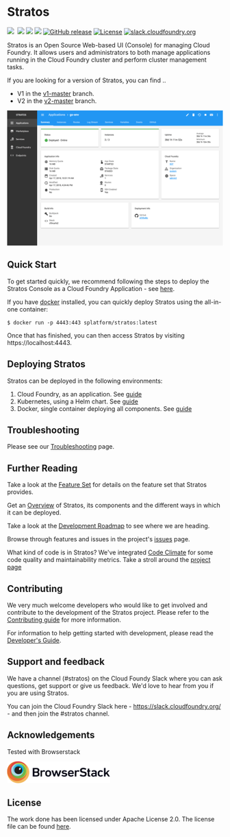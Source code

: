 # Stratos

<a href="https://travis-ci.com/cloudfoundry/stratos/branches"><img src="https://travis-ci.com/cloudfoundry/stratos.svg?branch=master"></a>&nbsp;<a style="padding-left: 4px" href="https://codeclimate.com/github/cloudfoundry/stratos/maintainability"><img src="https://api.codeclimate.com/v1/badges/61af8b605f385e894632/maintainability" /></a>
<a href="https://goreportcard.com/report/github.com/cloudfoundry/stratos"><img src="https://goreportcard.com/badge/github.com/cloudfoundry-incubator/stratos"/></a>
<a href="https://codecov.io/gh/cloudfoundry/stratos/branch/master"><img src="https://codecov.io/gh/cloudfoundry/stratos/branch/master/graph/badge.svg"/></a>
[![GitHub release](https://img.shields.io/github/release/cloudfoundry/stratos.svg)](https://github.com/cloudfoundry/stratos/releases/latest)
[![License](https://img.shields.io/badge/License-Apache%202.0-blue.svg)](https://github.com/cloudfoundry/stratos/blob/master/LICENSE)
[![slack.cloudfoundry.org](https://slack.cloudfoundry.org/badge.svg)](https://cloudfoundry.slack.com/messages/C80EP4Y57/)

Stratos is an Open Source Web-based UI (Console) for managing Cloud Foundry. It allows users and administrators to both manage applications running in the Cloud Foundry cluster and perform cluster management tasks.

If you are looking for a version of Stratos, you can find ..
- V1 in the [v1-master](https://github.com/cloudfoundry/stratos/tree/v1-master) branch.
- V2 in the [v2-master](https://github.com/cloudfoundry/stratos/tree/v2-master) branch.

![Stratos Application view](docs/images/screenshots/app-summary.png)

## Quick Start

To get started quickly, we recommend following the steps to deploy the Stratos Console as a Cloud Foundry Application - see [here](deploy/cloud-foundry).

If you have [docker](https://www.docker.com/community-edition) installed, you can quickly deploy Stratos using the all-in-one container:
```
$ docker run -p 4443:443 splatform/stratos:latest 
```

Once that has finished, you can then access Stratos by visiting https://localhost:4443.

## Deploying Stratos

Stratos can be deployed in the following environments:

1. Cloud Foundry, as an application. See [guide](deploy/cloud-foundry)
2. Kubernetes, using a Helm chart. See [guide](deploy/kubernetes)
3. Docker, single container deploying all components. See [guide](deploy/all-in-one)

## Troubleshooting

Please see our [Troubleshooting](docs/troubleshooting) page.

## Further Reading
 
Take a look at the [Feature Set](docs/features.md) for details on the feature set that Stratos provides.
 
Get an [Overview](docs/overview.md) of Stratos, its components and the different ways in which it can be deployed.

Take a look at the [Development Roadmap](docs/roadmap.md) to see where we are heading.

Browse through features and issues in the project's [issues](https://github.com/cloudfoundry/stratos/issues) page.

What kind of code is in Stratos? We've integrated [Code Climate](https://codeclimate.com) for some code quality and maintainability metrics. Take a stroll around the [project page](https://codeclimate.com/github/cloudfoundry/stratos)

## Contributing

We very much welcome developers who would like to get involved and contribute to the development of the Stratos project. Please refer to the [Contributing guide](CONTRIBUTING.md) for more information.

For information to help getting started with development, please read the [Developer's Guide](docs/developers-guide.md).

## Support and feedback

We have a channel (#stratos) on the Cloud Foundy Slack where you can ask questions, get support or give us feedback. We'd love to hear from you if you are using Stratos.

You can join the Cloud Foundry Slack here - https://slack.cloudfoundry.org/  - and then join the #stratos channel.

## Acknowledgements

Tested with Browserstack

<a href="https://www.browserstack.com"><img width="240px" src="docs/images/Browserstack-logo.svg" alt="Browserstack"></a>

## License

The work done has been licensed under Apache License 2.0. The license file can be found [here](LICENSE).

